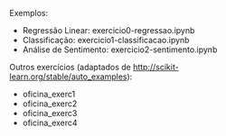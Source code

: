 Exemplos:
- Regressão Linear: exercicio0-regressao.ipynb
- Classificação: exercicio1-classificacao.ipynb
- Análise de Sentimento: exercicio2-sentimento.ipynb

Outros exercícios (adaptados de http://scikit-learn.org/stable/auto_examples):
- oficina_exerc1
- oficina_exerc2
- oficina_exerc3
- oficina_exerc4